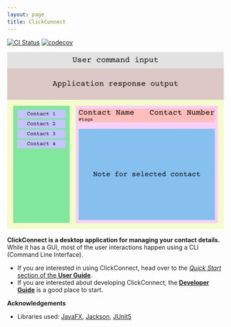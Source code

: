 ```yaml
---
layout: page
title: ClickConnect 
---
```


[![CI Status](https://github.com/AY2324S2-CS2103T-T17-3/tp/actions/workflows/gradle.yml/badge.svg)](https://github.com/AY2324S2-CS2103T-T17-3/tp/actions/workflows/gradle.yml)
[![codecov](https://codecov.io/gh/AY2324S2-CS2103T-T17-3/tp/graph/badge.svg?token=VBA5T73I01)](https://codecov.io/gh/AY2324S2-CS2103T-T17-3/tp)

![Ui](images/Ui.png)

**ClickConnect is a desktop application for managing your contact details.** While it has a GUI, most of the user interactions happen using a CLI (Command Line Interface).

* If you are interested in using ClickConnect, head over to the [_Quick Start_ section of the **User Guide**](UserGuide.html#quick-start).
* If you are interested about developing ClickConnect, the [**Developer Guide**](DeveloperGuide.html) is a good place to start.


**Acknowledgements**

* Libraries used: [JavaFX](https://openjfx.io/), [Jackson](https://github.com/FasterXML/jackson), [JUnit5](https://github.com/junit-team/junit5)
